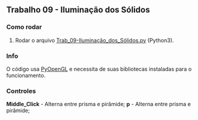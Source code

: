 ## Trabalho 09 - Iluminação dos Sólidos

### Como rodar

1. Rodar o arquivo [Trab_09-Iluminação_dos_Sólidos.py](Trab_09-Iluminação_dos_Sólidos.py) (Python3).


### Info

O código usa [PyOpenGL](https://pypi.org/project/PyOpenGL/) e necessita de suas bibliotecas instaladas para o funcionamento.

### Controles

**Middle_Click** - Alterna entre prisma e pirâmide;
**p** - Alterna entre prisma e pirâmide;